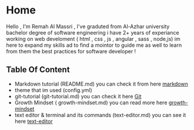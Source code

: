 # Home 
Hello , I'm Remah Al Massri , I've graduted from Al-Azhar university bachelor degree of software engineering 
i have 2+ years of experiance working on web develoment ( html , css , js , angular , sass , node,js) im here to expand my skills ad to find  a mointor to guide me as well to learn from them the best practices for software developer !

## Table Of Content 
- Markdown tutorial (README.md)
you can check it from here [markdown](https://remahmassri96.github.io/learning-journal/) 
- theme that im used (config.yml)
- git-tutorial (git-tutorial.md)
  you can check it here [Git](https://remahmassri96.github.io/learning-journal/git-tutorial) 
- Growth Mindset ( growth-mindset.md)
 you can read more here [growth-mindset](https://remahmassri96.github.io/learning-journal/growth-mindset) 
- text editor & terminal and its commands (text-editor.md)
you can see it here [text-editor](https://remahmassri96.github.io/learning-journal/text-editor) 

